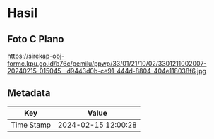 # Hasil

## Foto C Plano

https://sirekap-obj-formc.kpu.go.id/b76c/pemilu/ppwp/33/01/21/10/02/3301211002007-20240215-015045--d9443d0b-ce91-444d-8804-404e118038f6.jpg


## Metadata

| Key        | Value               |
| ---------- | ------------------- |
| Time Stamp | 2024-02-15 12:00:28 |



